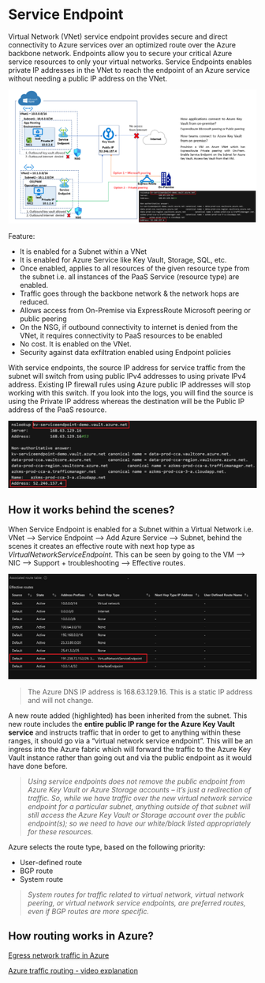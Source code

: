 # Service Endpoint
Virtual Network (VNet) service endpoint provides secure and direct connectivity to Azure services over an optimized route over the Azure backbone network. Endpoints allow you to secure your critical Azure service resources to only your virtual networks. Service Endpoints enables private IP addresses in the VNet to reach the endpoint of an Azure service without needing a public IP address on the VNet.

![Alt text](/images/service-endpoint.png)

Feature:
* It is enabled for a Subnet within a VNet
* It is enabled for Azure Service like Key Vault, Storage, SQL, etc.
* Once enabled, applies to all resources of the given resource type from the subnet i.e. all instances of the PaaS Service (resource type) are enabled.
* Traffic goes through the backbone network & the network hops are reduced.
* Allows access from On-Premise via ExpressRoute Microsoft peering or public peering
* On the NSG, if outbound connectivity to internet is denied from the VNet, it requires connectivity to PaaS resources to be enabled
* No cost. It is enabled on the VNet.
* Security against data exfiltration enabled using Endpoint policies 

With service endpoints, the source IP address for service traffic from the subnet will switch from using public IPv4 addresses to using private IPv4 address. Existing IP firewall rules using Azure public IP addresses will stop working with this switch. If you look into the logs, you will find the source is using the Private IP address whereas the destination will be the Public IP address of the PaaS resource.

![Alt text](/images/nslookup-sep.png)

## How it works behind the scenes?
When Service Endpoint is enabled for a Subnet within a Virtual Network i.e. VNet --> Service Endpoint --> Add Azure Service --> Subnet, behind the scenes it creates an effective route with next hop type as *VirtualNetworkServiceEndpoint*. This can be seen by going to the VM --> NIC --> Support + troubleshooting --> Effective routes.

![Alt text](/images/sep-route.png)

> The Azure DNS IP address is 168.63.129.16. This is a static IP address and will not change.

A new route added (highlighted) has been inherited from the subnet. This new route includes the **entire public IP range for the Azure Key Vault service** and instructs traffic that in order to get to anything within these ranges, it should go via a “virtual network service endpoint”. This will be an ingress into the Azure fabric which will forward the traffic to the Azure Key Vault instance rather than going out and via the public endpoint as it would have done before.

> *Using service endpoints does not remove the public endpoint from Azure Key Vault or Azure Storage accounts – it’s just a redirection of traffic. So, while we have traffic over the new virtual network service endpoint for a particular subnet, anything outside of that subnet will still access the Azure Key Vault or Storage account over the public endpoint(s); so we need to have our white/black listed appropriately for these resources.*

Azure selects the route type, based on the following priority:
* User-defined route
* BGP route
* System route

> *System routes for traffic related to virtual network, virtual network peering, or virtual network service endpoints, are preferred routes, even if BGP routes are more specific.*

## How routing works in Azure?

[Egress network traffic in Azure](https://docs.microsoft.com/en-us/azure/azure-australia/gateway-egress-traffic#architecture) 

[Azure traffic routing - video explanation](https://www.youtube.com/watch?v=tXLScLO-DRI)